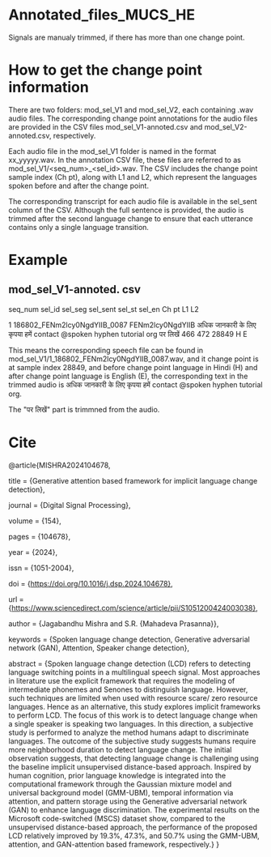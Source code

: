 # Annotated_files_MUCS_HE

Signals are manualy trimmed, if there has more than one change point.

# How to get the change point information

There are two folders: mod_sel_V1 and mod_sel_V2, each containing .wav audio files. The corresponding change point annotations for the audio files are provided in the CSV files mod_sel_V1-annoted.csv and mod_sel_V2-annoted.csv, respectively.

Each audio file in the mod_sel_V1 folder is named in the format xx_yyyyy.wav. In the annotation CSV file, these files are referred to as mod_sel_V1/<seq_num>_<sel_id>.wav. The CSV includes the change point sample index (Ch pt), along with L1 and L2, which represent the languages spoken before and after the change point.

The corresponding transcript for each audio file is available in the sel_sent column of the CSV. Although the full sentence is provided, the audio is trimmed after the second language change to ensure that each utterance contains only a single language transition.

# Example
 ## mod_sel_V1-annoted. csv
seq_num	sel_id	sel_seg	sel_sent	sel_st	sel_en	Ch pt	L1	L2


1	186802_FENm2lcy0NgdYIIB_0087	FENm2lcy0NgdYIIB	अधिक जानकारी के लिए कृपया हमें contact @spoken hyphen tutorial org पर लिखें	466	472	28849	H	E


This means the corresponding speech file can be found in mod_sel_V1/1_186802_FENm2lcy0NgdYIIB_0087.wav, and it change point is at sample index 28849, and before change point language in Hindi (H) and after change point language is English (E), the corresponding text in the trimmed audio is  अधिक जानकारी के लिए कृपया हमें contact @spoken hyphen tutorial org. 

The "पर लिखें" part is trimmned from the audio.

# Cite

@article{MISHRA2024104678,

title = {Generative attention based framework for implicit language change detection},

journal = {Digital Signal Processing},

volume = {154},

pages = {104678},

year = {2024},

issn = {1051-2004},

doi = {https://doi.org/10.1016/j.dsp.2024.104678},

url = {https://www.sciencedirect.com/science/article/pii/S1051200424003038},

author = {Jagabandhu Mishra and S.R. {Mahadeva Prasanna}},

keywords = {Spoken language change detection, Generative adversarial network (GAN), Attention, Speaker change detection},

abstract = {Spoken language change detection (LCD) refers to detecting language switching points in a multilingual speech signal. Most approaches in literature use the explicit framework that requires the modeling of intermediate phonemes and Senones to distinguish language. However, such techniques are limited when used with resource scare/ zero resource languages. Hence as an alternative, this study explores implicit frameworks to perform LCD. The focus of this work is to detect language change when a single speaker is speaking two languages. In this direction, a subjective study is performed to analyze the method humans adapt to discriminate languages. The outcome of the subjective study suggests humans require more neighborhood duration to detect language change. The initial observation suggests, that detecting language change is challenging using the baseline implicit unsupervised distance-based approach. Inspired by human cognition, prior language knowledge is integrated into the computational framework through the Gaussian mixture model and universal background model (GMM-UBM), temporal information via attention, and pattern storage using the Generative adversarial network (GAN) to enhance language discrimination. The experimental results on the Microsoft code-switched (MSCS) dataset show, compared to the unsupervised distance-based approach, the performance of the proposed LCD relatively improved by 19.3%, 47.3%, and 50.7% using the GMM-UBM, attention, and GAN-attention based framework, respectively.}
}


 
